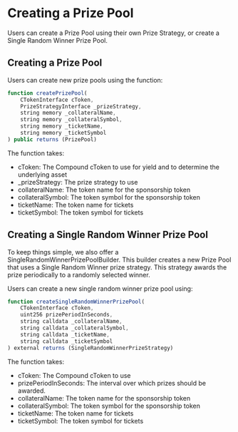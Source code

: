 # Creating a Prize Pool

Users can create a Prize Pool using their own Prize Strategy, or create a Single Random Winner Prize Pool.

## Creating a Prize Pool

Users can create new prize pools using the function:

```javascript
function createPrizePool(
    CTokenInterface cToken,
    PrizeStrategyInterface _prizeStrategy,
    string memory _collateralName,
    string memory _collateralSymbol,
    string memory _ticketName,
    string memory _ticketSymbol
) public returns (PrizePool)
```

The function takes:

* cToken: The Compound cToken to use for yield and to determine the underlying asset
* \_prizeStrategy: The prize strategy to use
* collateralName: The token name for the sponsorship token
* collateralSymbol: The token symbol for the sponsorship token
* ticketName: The token name for tickets
* ticketSymbol: The token symbol for tickets

## Creating a Single Random Winner Prize Pool

To keep things simple, we also offer a SingleRandomWinnerPrizePoolBuilder.  This builder creates a new Prize Pool that uses a Single Random Winner prize strategy.  This strategy awards the prize periodically to a randomly selected winner.

Users can create a new single random winner prize pool using:

```javascript
function createSingleRandomWinnerPrizePool(
    CTokenInterface cToken,
    uint256 prizePeriodInSeconds,
    string calldata _collateralName,
    string calldata _collateralSymbol,
    string calldata _ticketName,
    string calldata _ticketSymbol
) external returns (SingleRandomWinnerPrizeStrategy)
```

The function takes:

* cToken: The Compound cToken to use
* prizePeriodInSeconds: The interval over which prizes should be awarded.
* collateralName: The token name for the sponsorship token
* collateralSymbol: The token symbol for the sponsorship token
* ticketName: The token name for tickets
* ticketSymbol: The token symbol for tickets

